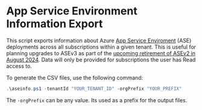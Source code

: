 # App Service Environment Information Export

This script exports information about Azure [App Service Enviroment](https://learn.microsoft.com/en-us/azure/app-service/environment/overview) (ASE) deployments across all subscriptions within a given tenant. This is useful for planning upgrades to ASEv3 as part of the [upcoming retirement of ASEv2 in August 2024](https://azure.microsoft.com/en-us/updates/app-service-environment-version-1-and-version-2-will-be-retired-on-31-august-2024-2/). Data will only be provided for subscriptions the user has Read access to.

To generate the CSV files, use the following command:

```powershell
.\aseinfo.ps1 -tenantId "YOUR_TENANT_ID" -orgPrefix "YOUR_PREFIX"
```

The `-orgPrefix` can be any value. Its used as a prefix for the output files.
